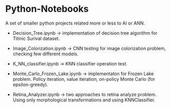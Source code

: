 # Python-Notebooks
A set of smaller python projects related more or less to AI or ANN.

* Decision_Tree.ipynb → implementation of decision tree algorithm for Titinic Surival dataset.

* Image_Colorization.ipynb → CNN testing for image colorization problem, checking few different models.

* K_NN_classifier.ipynb → KNN classifier operation test.

* Monte_Carlo_Frozen_Lake.ipynb → implementaton for Frozen Lake problem. Policy iteration, value iteration, on-policy Monte Carlo (for epsilon-greedy).

* Retina_Analyzer.ipynb → two approaches to retina analyze problem. Using only morphological transformations and using KNNClassifier.
